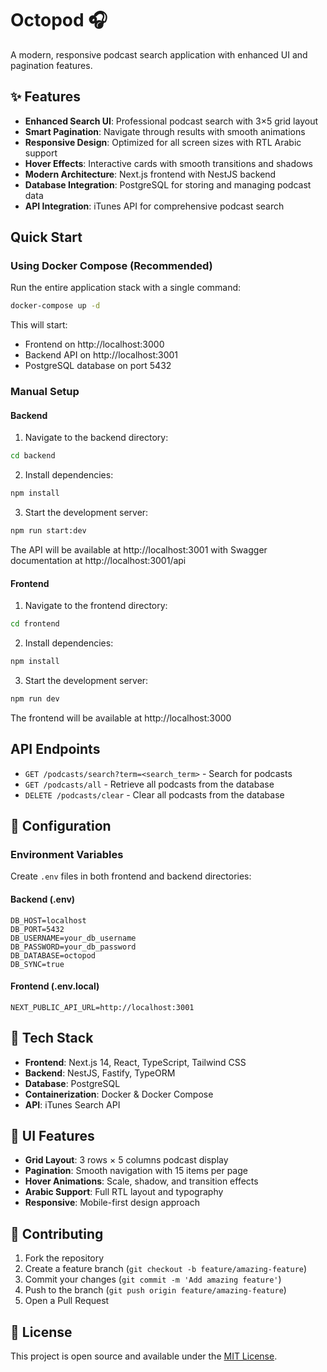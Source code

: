 # Octopod 🎧

A modern, responsive podcast search application with enhanced UI and pagination features.

## ✨ Features

- **Enhanced Search UI**: Professional podcast search with 3×5 grid layout
- **Smart Pagination**: Navigate through results with smooth animations
- **Responsive Design**: Optimized for all screen sizes with RTL Arabic support
- **Hover Effects**: Interactive cards with smooth transitions and shadows
- **Modern Architecture**: Next.js frontend with NestJS backend
- **Database Integration**: PostgreSQL for storing and managing podcast data
- **API Integration**: iTunes API for comprehensive podcast search

## Quick Start

### Using Docker Compose (Recommended)

Run the entire application stack with a single command:

```bash
docker-compose up -d
```

This will start:
- Frontend on http://localhost:3000
- Backend API on http://localhost:3001
- PostgreSQL database on port 5432

### Manual Setup

#### Backend

1. Navigate to the backend directory:
```bash
cd backend
```

2. Install dependencies:
```bash
npm install
```

3. Start the development server:
```bash
npm run start:dev
```

The API will be available at http://localhost:3001 with Swagger documentation at http://localhost:3001/api

#### Frontend

1. Navigate to the frontend directory:
```bash
cd frontend
```

2. Install dependencies:
```bash
npm install
```

3. Start the development server:
```bash
npm run dev
```

The frontend will be available at http://localhost:3000

## API Endpoints

- `GET /podcasts/search?term=<search_term>` - Search for podcasts
- `GET /podcasts/all` - Retrieve all podcasts from the database
- `DELETE /podcasts/clear` - Clear all podcasts from the database

## 🔧 Configuration

### Environment Variables

Create `.env` files in both frontend and backend directories:

#### Backend (.env)
```env
DB_HOST=localhost
DB_PORT=5432
DB_USERNAME=your_db_username
DB_PASSWORD=your_db_password
DB_DATABASE=octopod
DB_SYNC=true
```

#### Frontend (.env.local)
```env
NEXT_PUBLIC_API_URL=http://localhost:3001
```

## 🚀 Tech Stack

- **Frontend**: Next.js 14, React, TypeScript, Tailwind CSS
- **Backend**: NestJS, Fastify, TypeORM
- **Database**: PostgreSQL
- **Containerization**: Docker & Docker Compose
- **API**: iTunes Search API

## 📱 UI Features

- **Grid Layout**: 3 rows × 5 columns podcast display
- **Pagination**: Smooth navigation with 15 items per page
- **Hover Animations**: Scale, shadow, and transition effects
- **Arabic Support**: Full RTL layout and typography
- **Responsive**: Mobile-first design approach

## 🤝 Contributing

1. Fork the repository
2. Create a feature branch (`git checkout -b feature/amazing-feature`)
3. Commit your changes (`git commit -m 'Add amazing feature'`)
4. Push to the branch (`git push origin feature/amazing-feature`)
5. Open a Pull Request

## 📄 License

This project is open source and available under the [MIT License](LICENSE).
